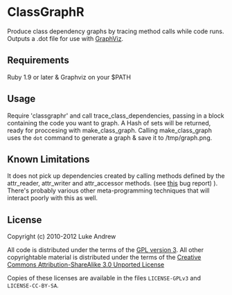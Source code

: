 ClassGraphR
===========

Produce class dependency graphs by tracing method calls while code runs. Outputs
a .dot file for use with [GraphViz](http://www.graphviz.org/).

Requirements
-----------
Ruby 1.9 or later & Graphviz on your $PATH

Usage
-----
Require 'classgraphr' and call trace_class_dependencies, passing in a block
containing the code you want to graph. A Hash of sets will be returned, ready
for proccesing with make_class_graph. Calling make_class_graph uses the `dot`
command to generate a graph & save it to /tmp/graph.png.

Known Limitations
-----------------
It does not pick up dependencies created by calling methods defined by the
attr_reader, attr_writer and attr_accessor methods. (see [this][bug] bug report)
). There's probably various other meta-programming techniques that will interact
poorly with this as well.

 [bug]: http://bugs.ruby-lang.org/issues/4583

License
-------
Copyright (c) 2010-2012 Luke Andrew

All code is distributed under the terms of the [GPL version 3][gpl]. All other
copyrightable material is distributed under the terms of the [Creative Commons
Attribution-ShareAlike 3.0 Unported License][cc]

Copies of these licenses are available in the files `LICENSE-GPLv3` and `LICENSE-CC-BY-SA`.

 [gpl]: http://www.gnu.org/licenses/gpl.html
 [cc]:  http://creativecommons.org/licenses/by-sa/3.0/
